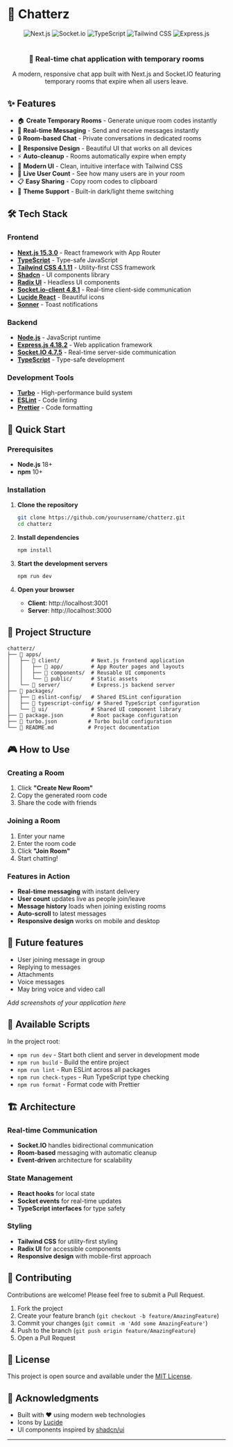 # 💬 Chatterz

<div align="center">
  <img src="https://img.shields.io/badge/Next.js-15.3.0-black?style=for-the-badge&logo=next.js&logoColor=white" alt="Next.js" />
  <img src="https://img.shields.io/badge/Socket.io-4.8.1-010101?style=for-the-badge&logo=socketdotio&logoColor=white" alt="Socket.io" />
  <img src="https://img.shields.io/badge/TypeScript-5.8.2-3178C6?style=for-the-badge&logo=typescript&logoColor=white" alt="TypeScript" />
  <img src="https://img.shields.io/badge/Tailwind_CSS-4.1.11-38B2AC?style=for-the-badge&logo=tailwind-css&logoColor=white" alt="Tailwind CSS" />
  <img src="https://img.shields.io/badge/Express.js-4.18.2-000000?style=for-the-badge&logo=express&logoColor=white" alt="Express.js" />
</div>

<br />

<div align="center">
  <h3>🚀 Real-time chat application with temporary rooms</h3>
  <p>A modern, responsive chat app built with Next.js and Socket.IO featuring temporary rooms that expire when all users leave.</p>
</div>

## ✨ Features

- 🏠 **Create Temporary Rooms** - Generate unique room codes instantly
- 👥 **Real-time Messaging** - Send and receive messages instantly
- 🔒 **Room-based Chat** - Private conversations in dedicated rooms
- 📱 **Responsive Design** - Beautiful UI that works on all devices
- ⚡ **Auto-cleanup** - Rooms automatically expire when empty
- 🎨 **Modern UI** - Clean, intuitive interface with Tailwind CSS
- 🔄 **Live User Count** - See how many users are in your room
- 📋 **Easy Sharing** - Copy room codes to clipboard
- 🌙 **Theme Support** - Built-in dark/light theme switching

## 🛠️ Tech Stack

### Frontend
- **[Next.js 15.3.0](https://nextjs.org/)** - React framework with App Router
- **[TypeScript](https://www.typescriptlang.org/)** - Type-safe JavaScript
- **[Tailwind CSS 4.1.11](https://tailwindcss.com/)** - Utility-first CSS framework
- **[Shadcn](https://ui.shadcn.com/)** - UI components library
- **[Radix UI](https://www.radix-ui.com/)** - Headless UI components
- **[Socket.io-client 4.8.1](https://socket.io/)** - Real-time client-side communication
- **[Lucide React](https://lucide.dev/)** - Beautiful icons
- **[Sonner](https://sonner.emilkowal.ski/)** - Toast notifications

### Backend
- **[Node.js](https://nodejs.org/)** - JavaScript runtime
- **[Express.js 4.18.2](https://expressjs.com/)** - Web application framework
- **[Socket.IO 4.7.5](https://socket.io/)** - Real-time server-side communication
- **[TypeScript](https://www.typescriptlang.org/)** - Type-safe development

### Development Tools
- **[Turbo](https://turbo.build/)** - High-performance build system
- **[ESLint](https://eslint.org/)** - Code linting
- **[Prettier](https://prettier.io/)** - Code formatting

## 🚀 Quick Start

### Prerequisites
- **Node.js** 18+ 
- **npm** 10+

### Installation

1. **Clone the repository**
   ```bash
   git clone https://github.com/yourusername/chatterz.git
   cd chatterz
   ```

2. **Install dependencies**
   ```bash
   npm install
   ```

3. **Start the development servers**
   ```bash
   npm run dev
   ```

4. **Open your browser**
   - **Client**: http://localhost:3001
   - **Server**: http://localhost:3000

## 📁 Project Structure

```
chatterz/
├── 📁 apps/
│   ├── 📁 client/          # Next.js frontend application
│   │   ├── 📁 app/         # App Router pages and layouts
│   │   ├── 📁 components/  # Reusable UI components
│   │   └── 📁 public/      # Static assets
│   └── 📁 server/          # Express.js backend server
├── 📁 packages/
│   ├── 📁 eslint-config/   # Shared ESLint configuration
│   ├── 📁 typescript-config/ # Shared TypeScript configuration
│   └── 📁 ui/              # Shared UI component library
├── 📄 package.json         # Root package configuration
├── 📄 turbo.json          # Turbo build configuration
└── 📄 README.md           # Project documentation
```

## 🎮 How to Use

### Creating a Room
1. Click **"Create New Room"**
2. Copy the generated room code
3. Share the code with friends

### Joining a Room
1. Enter your name
2. Enter the room code
3. Click **"Join Room"**
4. Start chatting!

### Features in Action
- **Real-time messaging** with instant delivery
- **User count** updates live as people join/leave
- **Message history** loads when joining existing rooms
- **Auto-scroll** to latest messages
- **Responsive design** works on mobile and desktop

## 🌟 Future features
- User joining message in group
- Replying to messages
- Attachments 
- Voice messages
- May bring voice and video call

*Add screenshots of your application here*

## 🔧 Available Scripts

In the project root:

- `npm run dev` - Start both client and server in development mode
- `npm run build` - Build the entire project
- `npm run lint` - Run ESLint across all packages
- `npm run check-types` - Run TypeScript type checking
- `npm run format` - Format code with Prettier

## 🏗️ Architecture

### Real-time Communication
- **Socket.IO** handles bidirectional communication
- **Room-based** messaging with automatic cleanup
- **Event-driven** architecture for scalability

### State Management
- **React hooks** for local state
- **Socket events** for real-time updates
- **TypeScript interfaces** for type safety

### Styling
- **Tailwind CSS** for utility-first styling
- **Radix UI** for accessible components
- **Responsive design** with mobile-first approach

## 🤝 Contributing

Contributions are welcome! Please feel free to submit a Pull Request.

1. Fork the project
2. Create your feature branch (`git checkout -b feature/AmazingFeature`)
3. Commit your changes (`git commit -m 'Add some AmazingFeature'`)
4. Push to the branch (`git push origin feature/AmazingFeature`)
5. Open a Pull Request

## 📝 License

This project is open source and available under the [MIT License](LICENSE).

## 🙏 Acknowledgments

- Built with ❤️ using modern web technologies
- Icons by [Lucide](https://lucide.dev/)
- UI components inspired by [shadcn/ui](https://ui.shadcn.com/)

---